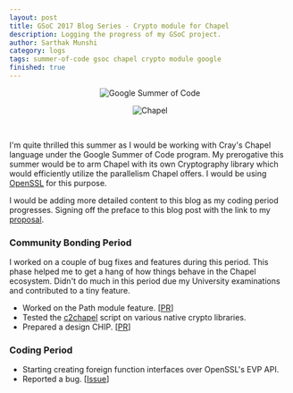 ```yaml
---
layout: post
title: GSoC 2017 Blog Series - Crypto module for Chapel
description: Logging the progress of my GSoC project.
author: Sarthak Munshi
category: logs
tags: summer-of-code gsoc chapel crypto module google
finished: true
---
```


<p align="center">
  <img alt="Google Summer of Code" src="https://musescore.org/sites/musescore.org/files/Capture%20d%27e%CC%81cran%202016-03-01%2009.48.11.png"/>
</p>

<p align="center">
  <img alt="Chapel" src="https://upload.wikimedia.org/wikipedia/en/c/c0/Cray_Chapel_Logo.png"/>
</p>
<br />

I'm quite thrilled this summer as I would be working with Cray's Chapel language under the Google Summer of Code program. My prerogative this summer would be to arm Chapel with its own Cryptography library which would efficiently utilize the parallelism Chapel offers. I would be using <u><a href="https://www.openssl.org">OpenSSL</a></u> for this purpose.

I would be adding more detailed content to this blog as my coding period progresses. Signing off the preface to this blog post with the link to my <u><a href="https://drive.google.com/file/d/0BwrR3ZPLVYhkNUpMcU9jMUQ0VE0/view?usp=sharing">proposal</a></u>.

### Community Bonding Period

I worked on a couple of bug fixes and features during this period. This phase helped me to get a hang of how things behave in the Chapel ecosystem. Didn't do much in this period due my University examinations and contributed to a tiny feature.

* Worked on the Path module feature. [<a href="https://github.com/chapel-lang/chapel/pull/6200/files">PR</a>]
* Tested the <a href="https://github.com/chapel-lang/chapel/tree/master/tools/c2chapel">c2chapel</a> script on various native crypto libraries.
* Prepared a design CHIP. [<a href="https://github.com/chapel-lang/chapel/blob/master/doc/rst/developer/chips/21.rst">PR</a>]

### Coding Period

* Starting creating foreign function interfaces over OpenSSL's EVP API.
* Reported a bug. [<a href="https://github.com/chapel-lang/chapel/issues/6483">Issue</a>]
